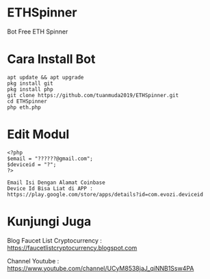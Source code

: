 # ETHSpinner
Bot Free ETH Spinner

# Cara Install Bot
	apt update && apt upgrade
	pkg install git
	pkg install php
	git clone https://github.com/tuanmuda2019/ETHSpinner.git
	cd ETHSpinner
	php eth.php

# Edit Modul
	<?php
	$email = "??????@gmail.com";
	$deviceid = "?";
	?>
	
	Email Isi Dengan Alamat Coinbase
	Device Id Bisa Liat di APP : https://play.google.com/store/apps/details?id=com.evozi.deviceid
	
# Kunjungi Juga

Blog Faucet List Cryptocurrency : https://faucetlistcryptocurrency.blogspot.com


Channel Youtube : https://www.youtube.com/channel/UCyM8538jaJ_qiNNB1Ssw4PA
